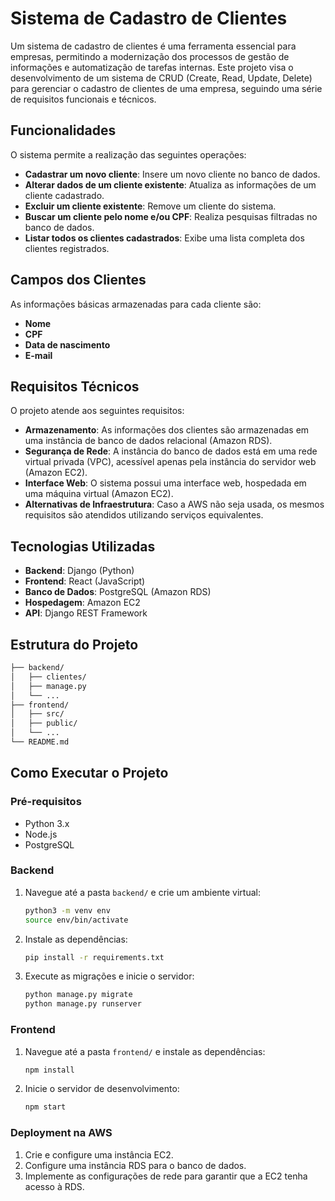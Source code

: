 # Sistema de Cadastro de Clientes

Um sistema de cadastro de clientes é uma ferramenta essencial para empresas, permitindo a modernização dos processos de gestão de informações e automatização de tarefas internas. Este projeto visa o desenvolvimento de um sistema de CRUD (Create, Read, Update, Delete) para gerenciar o cadastro de clientes de uma empresa, seguindo uma série de requisitos funcionais e técnicos.

## Funcionalidades

O sistema permite a realização das seguintes operações:

- **Cadastrar um novo cliente**: Insere um novo cliente no banco de dados.
- **Alterar dados de um cliente existente**: Atualiza as informações de um cliente cadastrado.
- **Excluir um cliente existente**: Remove um cliente do sistema.
- **Buscar um cliente pelo nome e/ou CPF**: Realiza pesquisas filtradas no banco de dados.
- **Listar todos os clientes cadastrados**: Exibe uma lista completa dos clientes registrados.

## Campos dos Clientes

As informações básicas armazenadas para cada cliente são:

- **Nome**
- **CPF**
- **Data de nascimento**
- **E-mail**

## Requisitos Técnicos

O projeto atende aos seguintes requisitos:

- **Armazenamento**: As informações dos clientes são armazenadas em uma instância de banco de dados relacional (Amazon RDS).
- **Segurança de Rede**: A instância do banco de dados está em uma rede virtual privada (VPC), acessível apenas pela instância do servidor web (Amazon EC2).
- **Interface Web**: O sistema possui uma interface web, hospedada em uma máquina virtual (Amazon EC2).
- **Alternativas de Infraestrutura**: Caso a AWS não seja usada, os mesmos requisitos são atendidos utilizando serviços equivalentes.

## Tecnologias Utilizadas

- **Backend**: Django (Python)
- **Frontend**: React (JavaScript)
- **Banco de Dados**: PostgreSQL (Amazon RDS)
- **Hospedagem**: Amazon EC2
- **API**: Django REST Framework

## Estrutura do Projeto

```bash
├── backend/
│   ├── clientes/
│   ├── manage.py
│   └── ...
├── frontend/
│   ├── src/
│   ├── public/
│   └── ...
└── README.md
```

## Como Executar o Projeto

### Pré-requisitos

- Python 3.x
- Node.js
- PostgreSQL

### Backend

1. Navegue até a pasta `backend/` e crie um ambiente virtual:
   ```bash
   python3 -m venv env
   source env/bin/activate
   ```
2. Instale as dependências:
   ```bash
   pip install -r requirements.txt
   ```
3. Execute as migrações e inicie o servidor:
   ```bash
   python manage.py migrate
   python manage.py runserver
   ```

### Frontend

1. Navegue até a pasta `frontend/` e instale as dependências:
   ```bash
   npm install
   ```
2. Inicie o servidor de desenvolvimento:
   ```bash
   npm start
   ```

### Deployment na AWS

1. Crie e configure uma instância EC2.
2. Configure uma instância RDS para o banco de dados.
3. Implemente as configurações de rede para garantir que a EC2 tenha acesso à RDS.
